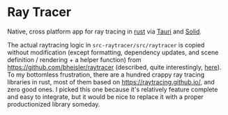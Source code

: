 # Ray Tracer

Native, cross platform app for ray tracing in [rust](https://www.rust-lang.org/) via [Tauri](https://tauri.app/) and [Solid](https://www.solidjs.com/).

The actual raytracing logic in `src-raytracer/src/raytracer` is copied without modification (except formatting, dependency updates, and scene definition / rendering + a helper function) from https://github.com/bheisler/raytracer (described, quite interestingly, [here](https://bheisler.github.io/post/writing-raytracer-in-rust-part-1/)). To my bottomless frustration, there are a hundred crappy ray tracing libraries in rust, most of them based on https://raytracing.github.io/, and zero good ones. I picked this one because it's relatively feature complete and easy to integrate, but it would be nice to replace it with a proper productionized library someday.
